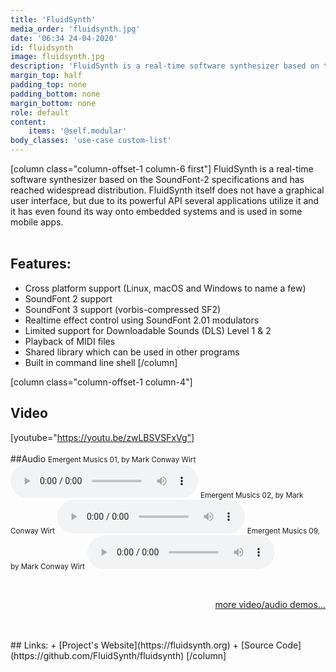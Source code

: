 ```yaml
---
title: 'FluidSynth'
media_order: 'fluidsynth.jpg'
date: '06:34 24-04-2020'
id: fluidsynth
image: fluidsynth.jpg
description: 'FluidSynth is a real-time software synthesizer based on the SoundFont-2 specifications.'
margin_top: half
padding_top: none
padding_bottom: none
margin_bottom: none
role: default
content:
    items: '@self.modular'
body_classes: 'use-case custom-list'
---
```

[column class="column-offset-1 column-6 first"]
FluidSynth is a real-time software synthesizer based on the SoundFont-2 specifications and has reached widespread distribution. FluidSynth itself does not have a graphical user interface, but due to its powerful API several applications utilize it and it has even found its way onto embedded systems and is used in some mobile apps.
<br>
<br>

## Features:

+ Cross platform support (Linux, macOS and Windows to name a few)
+ SoundFont 2 support
+ SoundFont 3 support (vorbis-compressed SF2)
+ Realtime effect control using SoundFont 2.01 modulators
+ Limited support for Downloadable Sounds (DLS) Level 1 & 2
+ Playback of MIDI files
+ Shared library which can be used in other programs
+ Built in command line shell
[/column]

[column class="column-offset-1 column-4"]
## Video
[youtube="https://youtu.be/zwLBSVSFxVg"]
<br>
<br>
##Audio
<small>Emergent Musics 01, by Mark Conway Wirt</small>
![01-MCW-EmergentMusics.mp3](01-MCW-EmergentMusics.mp3)
<small>Emergent Musics 02, by Mark Conway Wirt</small>
![02-MCW-EmergentMusics.mp3](02-MCW-EmergentMusics.mp3)
<small>Emergent Musics 09, by Mark Conway Wirt</small>
![09-MCW-EmergentMusics.mp3](09-MCW-EmergentMusics.mp3)
<!--<small>Emergent Musics 03, by Mark Conway Wirt</small>
![03-MCW-EmergentMusics.mp3](03-MCW-EmergentMusics.mp3)
<small>Over Unity 1, by Mark Conway Wirt</small>
![01-MarkConwayWirt-419.mp3](01-MarkConwayWirt-419.mp3)
<small>Over Unity 6, by Mark Conway Wirt</small>
![06-MarkConwayWirt-730.mp3](06-MarkConwayWirt-730.mp3)
<small>Over Unity 7, by Mark Conway Wirt</small>
![07-MarkConwayWirt-627.mp3](07-MarkConwayWirt-627.mp3)-->
<br>
<p align="right">
 <a href="https://wiki.zynthian.org/index.php/Zynthian_Sound_Demos" target="_blank">more video/audio demos...</a>
</p>
<br>
<br>
## Links:
+ [Project's Website](https://fluidsynth.org)
+ [Source Code](https://github.com/FluidSynth/fluidsynth)
[/column]


